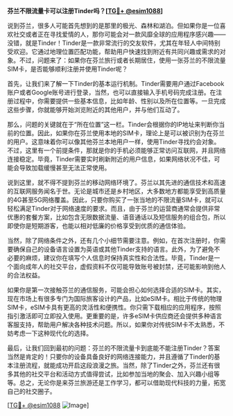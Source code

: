 **芬兰不限流量卡可以注册Tinder吗？[[TG💪+ @esim1088](https://t.me/s/esim1088)]**

说到芬兰，很多人可能首先想到的是那里的极光、森林和湖泊。但如果你是一位喜欢社交或者正在寻找爱情的人，那你可能会对一款风靡全球的应用程序感兴趣——没错，就是Tinder！Tinder是一款非常流行的交友软件，尤其在年轻人中间特别受欢迎。它通过地理位置匹配功能，帮助用户快速找到附近有共同兴趣或需求的对象。不过，问题来了：如果你在芬兰旅行或者长期居住，使用一张芬兰的不限流量SIM卡，是否能够顺利注册并使用Tinder呢？

首先，让我们来了解一下Tinder的基本运行机制。Tinder需要用户通过Facebook账户或者Google账号进行登录，当然，也可以直接输入手机号码完成注册。在注册过程中，你需要提供一些基本信息，比如年龄、性别以及所在位置等。一旦完成这些步骤，你就能够开始浏览附近的其他用户，并与他们互动了。

那么，问题的关键就在于“所在位置”这一栏。Tinder会根据你的IP地址来判断你当前的位置。因此，如果你在芬兰使用本地的SIM卡，理论上是可以被识别为在芬兰的用户。这意味着你可以像其他芬兰本地用户一样，使用Tinder寻找约会对象。不过，这里有一个前提条件，那就是你的手机必须能够正常访问互联网，并且网络连接稳定。毕竟，Tinder需要实时刷新附近的用户信息，如果网络状况不佳，可能会导致加载缓慢甚至无法正常使用。

说到这里，就不得不提到芬兰的移动网络环境了。芬兰以其先进的通信技术和高速的互联网服务闻名于世。无论是城市还是乡村地区，大多数地方都能享受到高质量的4G甚至5G网络覆盖。因此，只要你购买了一张当地的不限流量SIM卡，就可以轻松满足Tinder对于网络速度的要求。而且，由于芬兰的运营商通常会提供非常优惠的套餐方案，比如包含无限数据流量、语音通话以及短信服务的组合包，所以即使你是短期游客，也能以相对低廉的价格享受到优质的通信体验。

当然，除了网络条件之外，还有几个小细节需要注意。例如，在首次注册时，你需要确保自己的设备语言设置为英语或其他Tinder支持的语言。此外，为了避免不必要的麻烦，建议你在填写个人信息时保持真实性和合法性。毕竟，Tinder是一个面向成年人的社交平台，虚假资料不仅可能导致账号被封禁，还可能影响到他人的合法权益。

如果你是第一次接触芬兰的通信服务，可能会担心如何选择合适的SIM卡。其实，现在市场上有很多专门为国际旅客设计的产品，比如eSIM卡。相比于传统的物理SIM卡，eSIM卡具有更高的灵活性和便携性。你只需下载相应的应用程序，按照指引激活即可立即投入使用。更重要的是，许多eSIM卡供应商还会提供多种语言客服支持，帮助用户解决各种技术问题。所以，如果你对传统SIM卡不太熟悉，不妨考虑一下这种现代化的选择。

最后，让我们回到最初的问题：芬兰的不限流量卡到底能不能注册Tinder？答案当然是肯定的！只要你的设备具备良好的网络连接能力，并且遵循了Tinder的基本注册流程，就能成功开启这段浪漫之旅。当然，除了Tinder之外，芬兰还有很多其他的社交平台和活动方式值得尝试，比如参加当地的聚会、加入兴趣小组等等。总之，无论你是来芬兰旅游还是工作学习，都可以借助现代科技的力量，拓宽自己的社交圈子。

[[TG💪+ @esim1088](https://t.me/s/esim1088) ![Image](https://i.postimg.cc/4NQfJmqS/Snipaste-2025-05-13-00-14-12.png)]